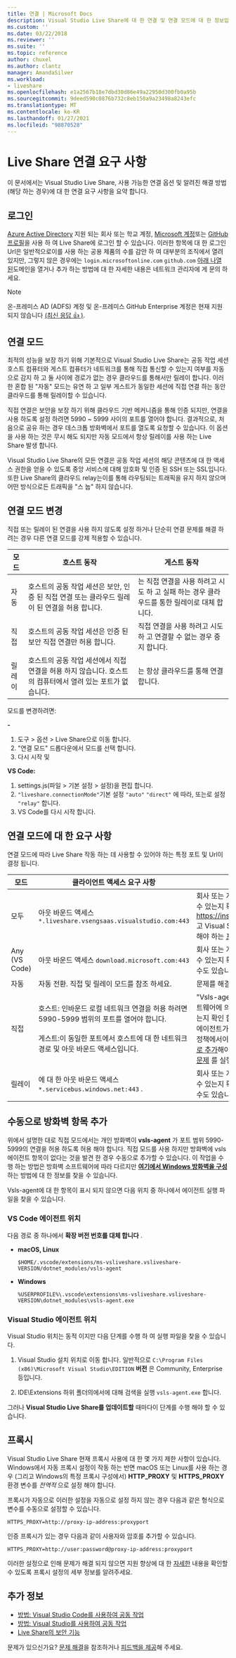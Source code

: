 ```yaml
---
title: 연결 | Microsoft Docs
description: Visual Studio Live Share에 대 한 연결 및 연결 모드에 대 한 정보입니다.
ms.custom: ''
ms.date: 03/22/2018
ms.reviewer: ''
ms.suite: ''
ms.topic: reference
author: chuxel
ms.author: clantz
manager: AmandaSilver
ms.workload:
- liveshare
ms.openlocfilehash: e1a2567b18e7dbd30d86e49a22950d300fb0a95b
ms.sourcegitcommit: 9deed590c0876b732c8eb150a9a23498a8243efc
ms.translationtype: MT
ms.contentlocale: ko-KR
ms.lasthandoff: 01/27/2021
ms.locfileid: "98870528"
---
```

<!--
Copyright © Microsoft Corporation
All rights reserved.
Creative Commons Attribution 4.0 License (International): https://creativecommons.org/licenses/by/4.0/legalcode
-->

# <a name="connectivity-requirements-for-live-share"></a>Live Share 연결 요구 사항

이 문서에서는 Visual Studio Live Share, 사용 가능한 연결 옵션 및 알려진 해결 방법 (해당 하는 경우)에 대 한 연결 요구 사항을 요약 합니다.

## <a name="sign-in"></a>로그인

[Azure Active Directory](https://azure.microsoft.com/en-us/services/active-directory) 지원 되는 회사 또는 학교 계정, [Microsoft 계정](https://account.microsoft.com/account)또는 [GitHub 프로필](https://github.com/)을 사용 하 여 Live Share에 로그인 할 수 있습니다. 이러한 항목에 대 한 로그인 Url은 일반적으로이를 사용 하는 공용 제품의 수를 감안 하 여 대부분의 조직에서 열려 있지만, 그렇지 않은 경우에는 `login.microsoftonline.com` `github.com` [아래 나열 된](#requirements-for-connection-modes)도메인을 열거나 추가 하는 방법에 대 한 자세한 내용은 네트워크 관리자에 게 문의 하세요.

> [!NOTE]
> 온-프레미스 AD (ADFS) 계정 및 온-프레미스 GitHub Enterprise 계정은 현재 지원 되지 않습니다 [(최신 응답 👍 )](https://github.com/MicrosoftDocs/live-share/issues/341).

## <a name="connection-modes"></a>연결 모드

최적의 성능을 보장 하기 위해 기본적으로 Visual Studio Live Share는 공동 작업 세션 호스트 컴퓨터와 게스트 컴퓨터가 네트워크를 통해 직접 통신할 수 있는지 여부를 자동으로 감지 하 고 둘 사이에 경로가 없는 경우 클라우드를 통해서만 릴레이 합니다. 이러한 혼합 된 "자동" 모드는 유연 하 고 일부 게스트가 동일한 세션에 직접 연결 하는 동안 클라우드를 통해 릴레이할 수 있습니다.

직접 연결은 보안을 보장 하기 위해 클라우드 기반 메커니즘을 통해 인증 되지만, 연결을 사용 하도록 설정 하려면 5990 ~ 5999 사이의 포트를 열어야 합니다. 결과적으로, 처음으로 공유 하는 경우 데스크톱 방화벽에서 포트를 열도록 요청할 수 있습니다. 이 옵션을 사용 하는 것은 무시 해도 되지만 자동 모드에서 항상 릴레이를 사용 하는 Live Share 발생 합니다.

Visual Studio Live Share의 모든 연결은 공동 작업 세션의 해당 콘텐츠에 대 한 액세스 권한을 얻을 수 있도록 중앙 서비스에 대해 암호화 및 인증 된 SSH 또는 SSL입니다. 또한 Live Share의 클라우드 relay는이를 통해 라우팅되는 트래픽을 유지 하지 않으며 어떤 방식으로든 트래픽을 "스 눕" 하지 않습니다.

## <a name="changing-the-connection-mode"></a>연결 모드 변경

직접 또는 릴레이 된 연결을 사용 하지 않도록 설정 하거나 단순히 연결 문제를 해결 하려는 경우 다른 연결 모드를 강제 적용할 수 있습니다.

| 모드 | 호스트 동작 | 게스트 동작 |
|------|----------------|----------------------|
| 자동 | 호스트의 공동 작업 세션은 보안, 인증 된 직접 연결 또는 클라우드 릴레이 된 연결을 허용 합니다. | 는 직접 연결을 사용 하려고 시도 하 고 실패 하는 경우 클라우드를 통한 릴레이로 대체 합니다. |
| 직접 | 호스트의 공동 작업 세션은 인증 된 보안 직접 연결만 허용 합니다. | 직접 연결을 사용 하려고 시도 하 고 연결할 수 없는 경우 중지 합니다. |
| 릴레이 | 호스트의 공동 작업 세션에서 직접 연결을 허용 하지 않습니다. 호스트의 컴퓨터에서 열려 있는 포트가 없습니다. | 는 항상 클라우드를 통해 연결 합니다. |

모드를 변경하려면:

**-**

1. 도구 > 옵션 > Live Share으로 이동 합니다.
2. "연결 모드" 드롭다운에서 모드를 선택 합니다.
3. 다시 시작 및

**VS Code:**

1. settings.js(파일 > 기본 설정 > 설정)을 편집 합니다.
2. `"liveshare.connectionMode"`기본 설정 `"auto"` `"direct"` 에 따라, 또는로 설정 `"relay"` 합니다.
3. VS Code를 다시 시작 합니다.

## <a name="requirements-for-connection-modes"></a>연결 모드에 대 한 요구 사항

연결 모드에 따라 Live Share 작동 하는 데 사용할 수 있어야 하는 특정 포트 및 Url이 결정 됩니다.

| 모드 | 클라이언트 액세스 요구 사항 | 문제 해결 |
|------|--------------|-----------------|
| 모두 | 아웃 바운드 액세스 `*.liveshare.vsengsaas.visualstudio.com:443` | 회사 또는 개인 네트워크 방화벽을 통해이 도메인에 연결할 수 있는지 확인 합니다. 브라우저에서를 입력 하 https://insiders.liveshare.vsengsaas.visualstudio.com 고 Visual Studio Live Share 홈페이지를 확인 합니다. 해결 해야 하는 [프록시 문제](#proxies) 를 실행할 수도 있습니다.|
| Any (VS Code) | 아웃 바운드 액세스 `download.microsoft.com:443` | 회사 또는 개인 네트워크 방화벽을 통해이 도메인에 연결할 수 있는지 확인 합니다. 해결 해야 하는 [프록시 문제](#proxies) 를 실행할 수도 있습니다. |
| 자동 | 자동 전환. 직접 및 릴레이 모드를 참조 하세요. | 문제를 해결 하려면 직접 또는 릴레이 모드로 전환 합니다. |
| 직접 | 호스트: 인바운드 로컬 네트워크 연결을 허용 하려면 5990-5999 범위의 포트를 열어야 합니다.<br /><br />게스트:이 동일한 포트에서 호스트에 대 한 네트워크 경로 및 아웃 바운드 액세스입니다. | "Vsls-agent"가이 포트 범위에 대 한 데스크톱 방화벽 소프트웨어에 의해 차단 되지 않는지, 그리고 서로 ping 할 수 있는지 확인 합니다. Windows 및 기타 데스크톱 소프트웨어는 에이전트가 처음 시작 될 때 메시지를 표시 해야 하지만 그룹 정책에서이 작업을 차단 하는 것을 방지 하 고 [항목을 수동으로 추가](#manually-adding-a-firewall-entry)해야 하는 경우를 확인 합니다. 해결 해야 하는 [프록시 문제](#proxies) 를 실행할 수도 있습니다. |
| 릴레이 | 에 대 한 아웃 바운드 액세스 `*.servicebus.windows.net:443` . | 회사 또는 개인 네트워크 방화벽을 통해이 도메인에 연결할 수 있는지 확인 합니다. 해결 해야 하는 [프록시 문제](#proxies) 를 실행할 수도 있습니다.|

## <a name="manually-adding-a-firewall-entry"></a>수동으로 방화벽 항목 추가

위에서 설명한 대로 직접 모드에서는 개인 방화벽이 **vsls-agent** 가 포트 범위 5990-5999의 연결을 허용 하도록 허용 해야 합니다. 직접 모드를 사용 하지만 방화벽에 vsls 에이전트 항목이 없다는 것을 발견 한 경우 수동으로 추가할 수 있습니다. 이 작업을 수행 하는 방법은 방화벽 소프트웨어에 따라 다르지만 **[여기에서 Windows 방화벽을 구성](https://docs.microsoft.com/en-us/windows/security/threat-protection/windows-firewall/create-an-inbound-program-or-service-rule)** 하는 방법에 대 한 정보를 찾을 수 있습니다.

Vsls-agent에 대 한 항목이 표시 되지 않으면 다음 위치 중 하나에서 에이전트 실행 파일을 찾을 수 있습니다.

### <a name="vs-code-agent-location"></a>VS Code 에이전트 위치

다음 경로 중 하나에서 **확장 버전 번호를 대체 합니다** .

- **macOS, Linux**

    `$HOME/.vscode/extensions/ms-vsliveshare.vsliveshare-VERSION/dotnet_modules/vsls-agent`

- **Windows**

    `%USERPROFILE%\.vscode\extensions\ms-vsliveshare.vsliveshare-VERSION\dotnet_modules\vsls-agent.exe`

### <a name="visual-studio-agent-location"></a>Visual Studio 에이전트 위치

Visual Studio 위치는 동적 이지만 다음 단계를 수행 하 여 실행 파일을 찾을 수 있습니다.

1. Visual Studio 설치 위치로 이동 합니다. 일반적으로 `C:\Program Files (x86)\Microsoft Visual Studio\EDITION` **버전** 은 Community, Enterprise 등입니다.

2. IDE\Extensions 하위 폴더의에서에 대해 검색을 실행 `vsls-agent.exe` 합니다. 

그러나 **Visual Studio Live Share를 업데이트할** 때마다이 단계를 수행 해야 할 수 있습니다.

## <a name="proxies"></a>프록시

Visual Studio Live Share 현재 프록시 사용에 대 한 몇 가지 제한 사항이 있습니다. Windows에서 자동 프록시 설정이 작동 하는 반면 macOS 또는 Linux를 사용 하는 경우 (그리고 Windows의 특정 프록시 구성에서) **HTTP_PROXY** 및 **HTTPS_PROXY** 환경 변수를 *전역적* 으로 설정 해야 합니다.

프록시가 자동으로 이러한 설정을 자동으로 설정 하지 않는 경우 다음과 같은 형식으로 변수를 수동으로 설정할 수 있습니다.

`HTTPS_PROXY=http://proxy-ip-address:proxyport`

인증 프록시가 있는 경우 다음과 같이 사용자와 암호를 추가할 수 있습니다.

`HTTPS_PROXY=http://user:password@proxy-ip-address:proxyport`

이러한 설정으로 인해 문제가 해결 되지 않으면 지원 향상에 대 한 [자세한](https://github.com/MicrosoftDocs/live-share/issues/86) 내용을 확인할 수 있도록 프록시 설정의 세부 정보를 알려주세요.

## <a name="see-also"></a>추가 정보

- [방법: Visual Studio Code를 사용하여 공동 작업](../use/vscode.md)
- [방법: Visual Studio를 사용하여 공동 작업](../use/vs.md)
- [Live Share의 보안 기능](security.md)

문제가 있으신가요? [문제 해결](../troubleshooting.md)을 참조하거나 [피드백을 제공](../support.md)해 주세요.
